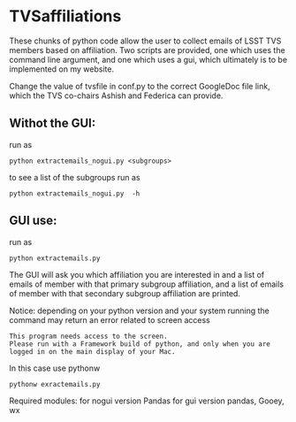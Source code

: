 # TVSaffiliations

These chunks of python code allow the user to collect emails of LSST TVS members based on affiliation. Two scripts are provided, one which uses the command line argument, and one which uses a gui, which ultimately is to be implemented on my website.

Change the value of tvsfile in conf.py to the correct GoogleDoc file link, which the TVS co-chairs Ashish and Federica can provide.

## Withot the GUI: 

run as 

    python extractemails_nogui.py <subgroups>

to see a list of the subgroups run as   

    python extractemails_nogui.py  -h


## GUI use:

run as 

    python extractemails.py
  

The GUI will ask you which affiliation you are interested in and a list of emails of member with that primary subgroup affiliation, and a list of emails of member with that secondary subgroup affiliation are printed.

Notice: depending on your python version and your system running the command may return an error related to screen access


    This program needs access to the screen.
    Please run with a Framework build of python, and only when you are
    logged in on the main display of your Mac.

In this case use pythonw

    pythonw exractemails.py


Required modules: 
for nogui version 
        Pandas
for gui version 
        pandas, Gooey, wx
